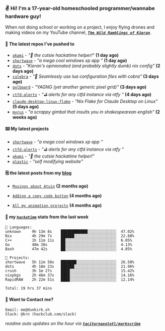 ### ✌️ Hi! I'm a 17-year-old homeschooled programmer/wannabe hardware guy!

When not doing school or working on a project, I enjoy flying drones and making videos on my YouTube channel, [**_`The Wild Ramblings of Kieran`_**](https://youtube.com/@kieran.rambles).

#### 👷 The latest repos I've pushed to

- [`akami`](https://github.com/taciturnaxolotl/akami) - _"🌷 the cutsie hackatime helper!"_ **(1 day ago)**
- [`shortwave`](https://github.com/taciturnaxolotl/shortwave) - _"a mega cool windows xp app "_ **(1 day ago)**
- [`dots`](https://github.com/taciturnaxolotl/dots) - _"Kieran's opinionated (and probably slightly dumb) nix config"_ **(2 days ago)**
- [`culebra`](https://github.com/Fuabioo/culebra) - _"🐍 Seamlessly use lua configuration files with cobra"_ **(3 days ago)**
- [`pxlboard`](https://github.com/taciturnaxolotl/pxlboard) - _"YAGNG (yet another generic pixel grid)"_ **(3 days ago)**
- [`ctfd-alerts`](https://github.com/taciturnaxolotl/ctfd-alerts) - _"⛳ alerts for any ctfd instance via ntfy "_ **(4 days ago)**
- [`claude-desktop-linux-flake`](https://github.com/k3d3/claude-desktop-linux-flake) - _"Nix Flake for Claude Desktop on Linux"_ **(5 days ago)**
- [`myrus`](https://github.com/taciturnaxolotl/myrus) - _"a scrappy gimbal that insults you in shakespearean english"_ **(2 weeks ago)**

#### ⌨️ My latest projects

- [`shortwave`](https://github.com/taciturnaxolotl/shortwave) - _"a mega cool windows xp app "_
- [`ctfd-alerts`](https://github.com/taciturnaxolotl/ctfd-alerts) - _"⛳ alerts for any ctfd instance via ntfy "_
- [`akami`](https://github.com/taciturnaxolotl/akami) - _"🌷 the cutsie hackatime helper!"_
- [`plastic`](https://github.com/taciturnaxolotl/plastic) - _"self modifying website"_

#### 🗒️ the latest posts from my [blog](https://dunkirk.sh)

- [`Musings about Atuin`](https://dunkirk.sh/blog/atuin/) **(2 months ago)**

- [`Adding a copy code button`](https://dunkirk.sh/blog/adding-a-copy-button/) **(4 months ago)**

- [`All my animation projects`](https://dunkirk.sh/blog/my-animations/) **(4 months ago)**



#### 📡 my [_`hackatime`_](https://waka.hackclub.com) stats from the last week

```text
💾 Languages:
unknown     9h 13m 8s    ████████████░░░░░░░░░░░░░  47.02%
Nix         4h 29m 7s    ██████░░░░░░░░░░░░░░░░░░░  22.88%
C++         1h 11m 11s   ██░░░░░░░░░░░░░░░░░░░░░░░  6.05%
Go          48m 38s      ██░░░░░░░░░░░░░░░░░░░░░░░  4.13%
Bash        47m 42s      ██░░░░░░░░░░░░░░░░░░░░░░░  4.05%

💼 Projects:
shortwave   5h 11m 50s   ███████░░░░░░░░░░░░░░░░░░  26.50%
dots        4h 18m 23s   ██████░░░░░░░░░░░░░░░░░░░  21.96%
crush       3h 1m 27s    ████░░░░░░░░░░░░░░░░░░░░░  15.42%
nixpkgs     2h 46m 37s   ████░░░░░░░░░░░░░░░░░░░░░  14.16%
RapidRAW    2h 22m 51s   ████░░░░░░░░░░░░░░░░░░░░░  12.14%

Total: 19 hrs 37 mins
```

#### 📮 Want to Contact me?

```text
Email: me@dunkirk.sh
Slack: @krn (hackclub.com/slack)
```

_readme auto updates on the hour via [**`taciturnaxolotl/markscribe`**](https://github.com/taciturnaxolotl/markscribe)_
